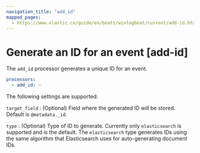 ```yaml
---
navigation_title: "add_id"
mapped_pages:
  - https://www.elastic.co/guide/en/beats/winlogbeat/current/add-id.html
---
```


# Generate an ID for an event [add-id]


The `add_id` processor generates a unique ID for an event.

```yaml
processors:
  - add_id: ~
```

The following settings are supported:

`target_field`
:   (Optional) Field where the generated ID will be stored. Default is `@metadata._id`.

`type`
:   (Optional) Type of ID to generate. Currently only `elasticsearch` is supported and is the default. The `elasticsearch` type generates IDs using the same algorithm that Elasticsearch uses for auto-generating document IDs.

